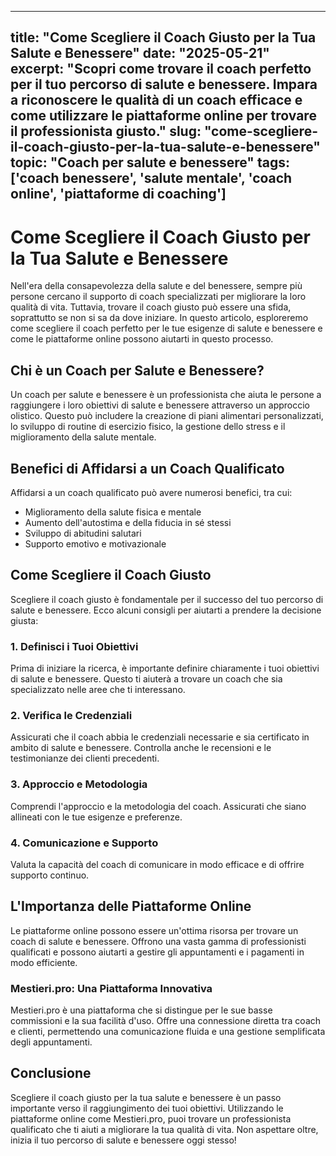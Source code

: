 
---
title: "Come Scegliere il Coach Giusto per la Tua Salute e Benessere"
date: "2025-05-21"
excerpt: "Scopri come trovare il coach perfetto per il tuo percorso di salute e benessere. Impara a riconoscere le qualità di un coach efficace e come utilizzare le piattaforme online per trovare il professionista giusto."
slug: "come-scegliere-il-coach-giusto-per-la-tua-salute-e-benessere"
topic: "Coach per salute e benessere"
tags: ['coach benessere', 'salute mentale', 'coach online', 'piattaforme di coaching']
---

# Come Scegliere il Coach Giusto per la Tua Salute e Benessere

Nell'era della consapevolezza della salute e del benessere, sempre più persone cercano il supporto di coach specializzati per migliorare la loro qualità di vita. Tuttavia, trovare il coach giusto può essere una sfida, soprattutto se non si sa da dove iniziare. In questo articolo, esploreremo come scegliere il coach perfetto per le tue esigenze di salute e benessere e come le piattaforme online possono aiutarti in questo processo.

## Chi è un Coach per Salute e Benessere?

Un coach per salute e benessere è un professionista che aiuta le persone a raggiungere i loro obiettivi di salute e benessere attraverso un approccio olistico. Questo può includere la creazione di piani alimentari personalizzati, lo sviluppo di routine di esercizio fisico, la gestione dello stress e il miglioramento della salute mentale.

## Benefici di Affidarsi a un Coach Qualificato

Affidarsi a un coach qualificato può avere numerosi benefici, tra cui:

*   Miglioramento della salute fisica e mentale
*   Aumento dell'autostima e della fiducia in sé stessi
*   Sviluppo di abitudini salutari
*   Supporto emotivo e motivazionale

## Come Scegliere il Coach Giusto

Scegliere il coach giusto è fondamentale per il successo del tuo percorso di salute e benessere. Ecco alcuni consigli per aiutarti a prendere la decisione giusta:

### 1. **Definisci i Tuoi Obiettivi**

Prima di iniziare la ricerca, è importante definire chiaramente i tuoi obiettivi di salute e benessere. Questo ti aiuterà a trovare un coach che sia specializzato nelle aree che ti interessano.

### 2. **Verifica le Credenziali**

Assicurati che il coach abbia le credenziali necessarie e sia certificato in ambito di salute e benessere. Controlla anche le recensioni e le testimonianze dei clienti precedenti.

### 3. **Approccio e Metodologia**

Comprendi l'approccio e la metodologia del coach. Assicurati che siano allineati con le tue esigenze e preferenze.

### 4. **Comunicazione e Supporto**

Valuta la capacità del coach di comunicare in modo efficace e di offrire supporto continuo.

## L'Importanza delle Piattaforme Online

Le piattaforme online possono essere un'ottima risorsa per trovare un coach di salute e benessere. Offrono una vasta gamma di professionisti qualificati e possono aiutarti a gestire gli appuntamenti e i pagamenti in modo efficiente.

### **Mestieri.pro: Una Piattaforma Innovativa**

Mestieri.pro è una piattaforma che si distingue per le sue basse commissioni e la sua facilità d'uso. Offre una connessione diretta tra coach e clienti, permettendo una comunicazione fluida e una gestione semplificata degli appuntamenti.

## Conclusione

Scegliere il coach giusto per la tua salute e benessere è un passo importante verso il raggiungimento dei tuoi obiettivi. Utilizzando le piattaforme online come Mestieri.pro, puoi trovare un professionista qualificato che ti aiuti a migliorare la tua qualità di vita. Non aspettare oltre, inizia il tuo percorso di salute e benessere oggi stesso!
